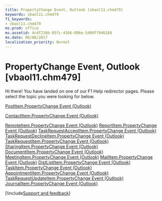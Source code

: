 ```yaml
---
title: PropertyChange Event, Outlook [vbaol11.chm479]
keywords: vbaol11.chm479
f1_keywords:
- vbaol11.chm479
ms.prod: office
ms.assetid: 4cdf216b-95fc-4366-896e-5400ff946168
ms.date: 06/08/2017
localization_priority: Normal
---
```



# PropertyChange Event, Outlook [vbaol11.chm479]

Hi there! You have landed on one of our F1 Help redirector pages. Please select the topic you were looking for below.

[PostItem.PropertyChange Event (Outlook)](http://msdn.microsoft.com/library/71ca9e98-9ea5-e8da-a1af-0fd6c153df83%28Office.15%29.aspx)

[ContactItem.PropertyChange Event (Outlook)](http://msdn.microsoft.com/library/4138deee-2915-f581-b003-16007e37f128%28Office.15%29.aspx)

[RemoteItem.PropertyChange Event (Outlook)](http://msdn.microsoft.com/library/630d4423-cb56-eef0-e1b1-1afe227c140d%28Office.15%29.aspx)
[ReportItem.PropertyChange Event (Outlook)](http://msdn.microsoft.com/library/5fd89535-8fa4-202e-bb0a-1dc4d608acec%28Office.15%29.aspx)
[TaskRequestAcceptItem.PropertyChange Event (Outlook)](http://msdn.microsoft.com/library/4b26e4b6-607c-c9e6-088f-2e7605b0681f%28Office.15%29.aspx)
[TaskRequestDeclineItem.PropertyChange Event (Outlook)](http://msdn.microsoft.com/library/89e39434-0b93-5b40-852a-33d0efdca9e6%28Office.15%29.aspx)
[TaskRequestItem.PropertyChange Event (Outlook)](http://msdn.microsoft.com/library/96e99389-0393-1350-bdfd-45e097d5e185%28Office.15%29.aspx)
[SharingItem.PropertyChange Event (Outlook)](http://msdn.microsoft.com/library/7c3cf73a-4b2c-3f74-4d3e-5a0e04870f07%28Office.15%29.aspx)
[DocumentItem.PropertyChange Event (Outlook)](http://msdn.microsoft.com/library/ec757f98-db44-585e-1a4a-5b3044428dec%28Office.15%29.aspx)
[MeetingItem.PropertyChange Event (Outlook)](http://msdn.microsoft.com/library/6bc3629b-b08a-0d8b-f1e3-6d3c90176ac2%28Office.15%29.aspx)
[MailItem.PropertyChange Event (Outlook)](http://msdn.microsoft.com/library/768de21f-a474-4574-74f4-6d99e3ab542e%28Office.15%29.aspx)
[DistListItem.PropertyChange Event (Outlook)](http://msdn.microsoft.com/library/932a2ded-1e92-e40d-8f88-9044cccb7863%28Office.15%29.aspx)
[TaskItem.PropertyChange Event (Outlook)](http://msdn.microsoft.com/library/adc96ece-cea5-c939-7f9a-aa7d0f16960b%28Office.15%29.aspx)
[AppointmentItem.PropertyChange Event (Outlook)](http://msdn.microsoft.com/library/82bb6104-ce62-8fb6-1472-d84fd36e94ac%28Office.15%29.aspx)
[TaskRequestUpdateItem.PropertyChange Event (Outlook)](http://msdn.microsoft.com/library/47121ba2-cd73-405a-9bd0-d8fc4a77a535%28Office.15%29.aspx)
[JournalItem.PropertyChange Event (Outlook)](http://msdn.microsoft.com/library/a04a13ea-85ce-f93e-37af-fa7b77757204%28Office.15%29.aspx)

[!include[Support and feedback](~/includes/feedback-boilerplate.md)]